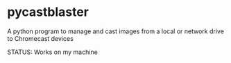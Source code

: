 # pycastblaster
A python program to manage and cast images from a local or network drive to Chromecast devices

STATUS: Works on my machine
